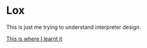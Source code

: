 # Lox

This is just me trying to understand interpreter design.

[This is where I learnt it](https://craftinginterpreters.com/contents.html)